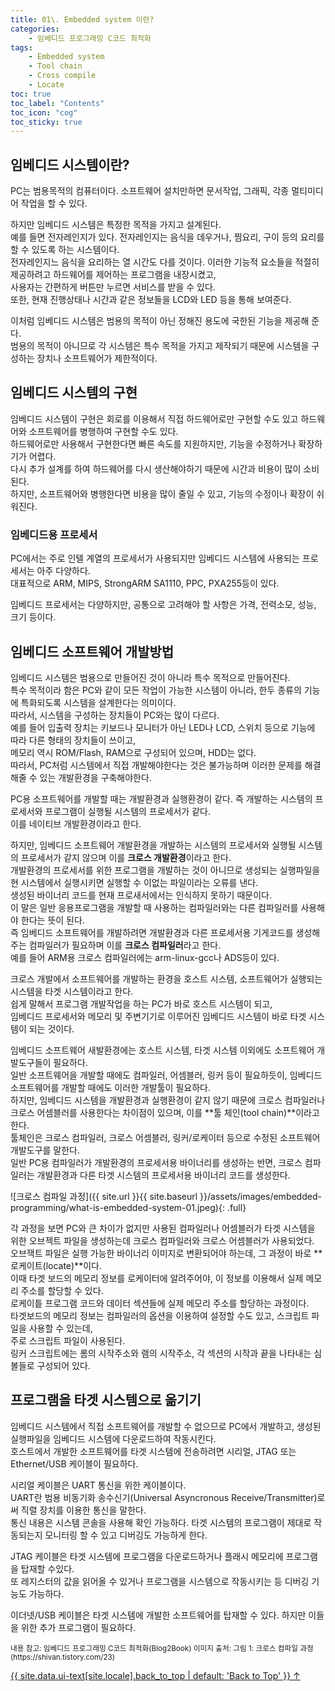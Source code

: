 ```yaml
---
title: 01\. Embedded system 이란?
categories:
    - 임베디드 프로그래밍 C코드 최적화
tags:
    - Embedded system
    - Tool chain
    - Cross compile
    - Locate
toc: true
toc_label: "Contents"
toc_icon: "cog"
toc_sticky: true
---
```

## 임베디드 시스템이란?
PC는 범용목적의 컴퓨터이다. 소프트웨어 설치만하면 문서작업, 그래픽, 각종 멀티미디어 작업을 할 수 있다.  

하지만 임베디드 시스템은 특정한 목적을 가지고 설계된다.  
예를 들면 전자레인지가 있다. 전자레인지는 음식을 데우거나, 찜요리, 구이 등의 요리를 할 수 있도록 하는 시스템이다.  
전자레인지느 음식을 요리하는 열 시간도 다를 것이다. 이러한 기능적 요소들을 적절히 제공하려고 하드웨어를 제어하는 프로그램을 내장시켰고,  
사용자는 간편하게 버튼만 누르면 서비스를 받을 수 있다.  
또한, 현재 진행상태나 시간과 같은 정보들을 LCD와 LED 등을 통해 보여준다.  

이처럼 임베디드 시스템은 범용의 목적이 아닌 정해진 용도에 국한된 기능을 제공해 준다.  
범용의 목적이 아니므로 각 시스템은 특수 목적을 가지고 제작되기 때문에 시스템을 구성하는 장치나 소프트웨어가 제한적이다.

## 임베디드 시스템의 구현
임베디드 시스템이 구현은 회로를 이용해서 직접 하드웨어로만 구현할 수도 있고 하드웨어와 소프트웨어를 병행하여 구현할 수도 있다.  
하드웨어로만 사용해서 구현한다면 빠른 속도를 지원하지만, 기능을 수정하거나 확장하기가 어렵다.  
다시 추가 설계를 하여 하드웨어를 다시 생산해야하기 때문에 시간과 비용이 많이 소비된다.  
하지만, 소프트웨어와 병행한다면 비용을 많이 줄일 수 있고, 기능의 수정이나 확장이 쉬워진다.  

### 임베디드용 프로세서
PC에서는 주로 인텔 계열의 프로세서가 사용되지만 임베디드 시스템에 사용되는 프로세서는 아주 다양하다.  
대표적으로 ARM, MIPS, StrongARM SA1110, PPC, PXA255등이 있다.  

임베디드 프로세서는 다양하지만, 공통으로 고려해야 할 사항은 가격, 전력소모, 성능, 크기 등이다.  

## 임베디드 소프트웨어 개발방법
임베디드 시스템은 범용으로 만들어진 것이 아니라 특수 목적으로 만들어진다.  
특수 목적이라 함은 PC와 같이 모든 작업이 가능한 시스템이 아니라, 한두 종류의 기능에 특화되도록 시스템을 설계한다는 의미이다.  
따라서, 시스템을 구성하는 장치들이 PC와는 많이 다르다.  
예를 들어 입출력 장치는 키보드나 모니터가 아닌 LED나 LCD, 스위치 등으로 기능에 따라 다른 형태의 장치들이 쓰이고,  
메모리 역시 ROM/Flash, RAM으로 구성되어 있으며, HDD는 없다.  
따라서, PC처럼 시스템에서 직접 개발해야한다는 것은 불가능하며 이러한 문제를 해결해줄 수 있는 개발환경을 구축해야한다.  

PC용 소프트웨어를 개발할 때는 개발환경과 실행환경이 같다. 즉 개발하는 시스템의 프로세서와 프로그램이 실행될 시스템의 프로세서가 같다.  
이를 네이티브 개발환경이라고 한다.  

하지만, 임베디드 소프트웨어 개발환경을 개발하는 시스템의 프로세서와 실행될 시스템의 프로세서가 같지 않으며 이를 **크로스 개발환경**이라고 한다.  
개발환경의 프로세서를 위한 프로그램을 개발하는 것이 아니므로 생성되는 실행파일을 현 시스템에서 실행시키면 실행할 수 이없는 파일이라는 오류를 낸다.  
생성된 바이너리 코드를 현재 프로새서에서는 인식하지 못하기 때문이다.  
이 말은 일반 응용프로그램을 개발할 때 사용하는 컴파일러와는 다른 컴파일러를 사용해야 한다는 뜻이 된다.  
즉 임베디드 소프트웨어를 개발하려면 개발환경과 다른 프로세서용 기게코드를 생성해 주는 컴파일러가 필요하며 이를 **크로스 컴파일러**라고 한다.  
예를 들어 ARM용 크로스 컴파일러에는 arm-linux-gcc나 ADS등이 있다.

크로스 개발에서 소프트웨어를 개발하는 환경을 호스트 시스템, 소프트웨어가 실행되는 시스템을 타겟 시스템이라고 한다.  
쉽게 말해서 프로그램 개발작업을 하는 PC가 바로 호스트 시스템이 되고,  
임베디드 프로세서와 메모리 및 주변기기로 이루어진 임베디드 시스템이 바로 타겟 시스템이 되는 것이다.  

임베디드 소프트웨어 새발환경에는 호스트 시스템, 타겟 시스템 이외에도 소프트웨어 개발도구들이 필요하다.  
일반 소프트웨어을 개발할 때에도 컴파일러, 어셈블러, 링커 등이 필요하듯이, 임베디드 소프트웨어를 개발할 때에도 이러한 개발툴이 필요하다.  
하지만, 임베디드 시스템을 개발환경과 실행환경이 같지 않기 때문에 크로스 컴파일러나 크로스 어셈블러를 사용한다는 차이점이 있으며, 이를 **툴 체인(tool chain)**이라고 한다.  
툴체인은 크로스 컴파일러, 크로스 어셈블러, 링커/로케이터 등으로 수정된 소프트웨어 개발도구를 말한다.  
일반 PC용 컴파일러가 개발환경의 프로세서용 바이너리를 생성하는 반면, 크로스 컴파일러는 개발환경과 다른 타겟 시스템의 프로세서용 바이너리 코드를 생성한다.  

![크로스 컴파일 과정]({{ site.url }}{{ site.baseurl }}/assets/images/embedded-programming/what-is-embedded-system-01.jpeg){: .full}  

각 과정을 보면 PC와 큰 차이가 없지만 사용된 컴파일러나 어셈블러가 타겟 시스템을 위한 오브젝트 파일을 생성하는데 크로스 컴파일러와 크로스 어셈블러가 사용되었다.  
오브잭트 파일은 실행 가능한 바이너리 이미지로 변환되어야 하는데, 그 과정이 바로 **로케이트(locate)**이다.  
이때 타겟 보드의 메모리 정보를 로케이터에 알려주어야, 이 정보를 이용해서 실제 메모리 주소를 할당할 수 있다.  
로케이틑 프로그램 코드와 데이터 섹션들에 실제 메모리 주소를 할당하는 과정이다.  
타겟보드의 메모리 정보는 컴파일러의 옵션을 이용하여 설정할 수도 있고, 스크립트 파일을 사용할 수 있는데,  
주로 스크립트 파일이 사용된다.  
링커 스크립트에는 롬의 시작주소와 램의 시작주소, 각 섹션의 시작과 끝을 나타내는 심볼들로 구성되어 있다.  

## 프로그램을 타겟 시스템으로 옮기기
임베디드 시스템에서 직접 소프트웨어를 개발할 수 없으므로 PC에서 개발하고, 생성된 실행파일을 임베디드 시스템에 다운로드하여 작동시킨다.  
호스트에서 개발한 소프트웨어를 타겟 시스템에 전송하려면 시리얼, JTAG 또는 Ethernet/USB 케이블이 필요하다.  

시리얼 케이블은 UART 통신을 위한 케이블이다.  
UART란 범용 비동기화 송수신기(Universal Asyncronous Receive/Transmitter)로써 직렬 장치를 이용한 통신을 말한다.  
통신 내용은 시스템 콘솔을 사용해 확인 가능하다. 타겟 시스템의 프로그램이 제대로 작동되는지 모니터링 할 수 있고 디버깅도 가능하게 한다.  

JTAG 케이블은 타겟 시스템에 프로그램을 다운로드하거나 플래시 메모리에 프로그램을 탑재할 수있다.  
또 레지스터의 값을 읽어올 수 있거나 프로그램을 시스템으로 작동시키는 등 디버깅 기능도 가능하다.

이더넷/USB 케이블은 타겟 시스템에 개발한 소프트웨어를 탑재할 수 있다. 하지만 이들을 위한 추가 프로그램이 필요하다.  

<sub>
내용 참고: 임베디드 프로그래밍 C코드 최적화(Blog2Book)  
이미지 출처:  
    그림 1: 크로스 컴파일 과정 (https://shivan.tistory.com/23)
</sub>

<a href="#page-title" class="back-to-top">{{ site.data.ui-text[site.locale].back_to_top | default: 'Back to Top' }} &uarr;</a>
